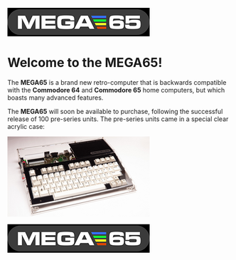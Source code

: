 
![image](mega65_320x64.png)

# Welcome to the MEGA65!

The **MEGA65** is a brand new retro-computer that is backwards compatible with the **Commodore 64** and
**Commodore 65** home computers, but which boasts many advanced features.

The **MEGA65** will soon be available to purchase, following the successful release of 100 pre-series units.
The pre-series units came in a special clear acrylic case:

![image](mega65_devkit_01.png)

![image](mega65_320x64.png)



